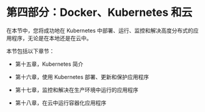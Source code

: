 # 第四部分：Docker、Kubernetes 和云

在本节中，您将成功地在 Kubernetes 中部署、运行、监控和解决高度分布式的应用程序，无论是在本地还是在云中。

本节包括以下章节：

+   第十五章，Kubernetes 简介

+   第十六章，使用 Kubernetes 部署、更新和保护应用程序

+   第十七章，监控和解决在生产环境中运行的应用程序

+   第十八章，在云中运行容器化应用程序
